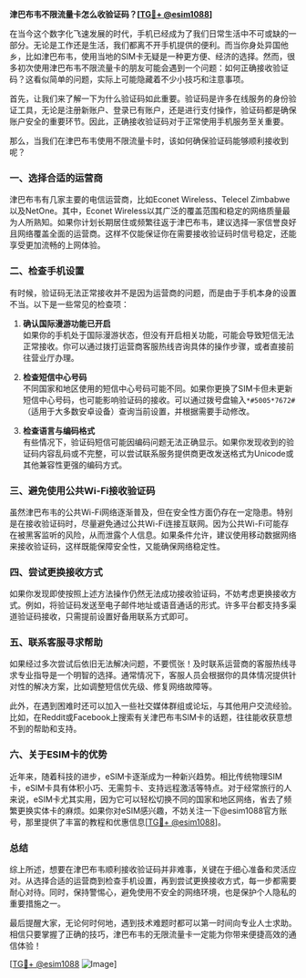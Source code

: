 **津巴布韦不限流量卡怎么收验证码？[[TG💪+ @esim1088](https://t.me/s/esim1088)]**

在当今这个数字化飞速发展的时代，手机已经成为了我们日常生活中不可或缺的一部分。无论是工作还是生活，我们都离不开手机提供的便利。而当你身处异国他乡，比如津巴布韦，使用当地的SIM卡无疑是一种更方便、经济的选择。然而，很多初次使用津巴布韦不限流量卡的朋友可能会遇到一个问题：如何正确接收验证码？这看似简单的问题，实际上可能隐藏着不少小技巧和注意事项。

首先，让我们来了解一下为什么验证码如此重要。验证码是许多在线服务的身份验证工具，无论是注册新账户、登录已有账户，还是进行支付操作，验证码都是确保账户安全的重要环节。因此，正确接收验证码对于正常使用手机服务至关重要。

那么，当我们在津巴布韦使用不限流量卡时，该如何确保验证码能够顺利接收到呢？

### 一、选择合适的运营商

津巴布韦有几家主要的电信运营商，比如Econet Wireless、Telecel Zimbabwe以及NetOne。其中，Econet Wireless以其广泛的覆盖范围和稳定的网络质量最为人所熟知。如果你计划长期居住或频繁往返于津巴布韦，建议选择一家信誉良好且网络覆盖全面的运营商。这样不仅能保证你在需要接收验证码时信号稳定，还能享受更加流畅的上网体验。

### 二、检查手机设置

有时候，验证码无法正常接收并不是因为运营商的问题，而是由于手机本身的设置不当。以下是一些常见的检查项：

1. **确认国际漫游功能已开启**  
   如果你的手机处于国际漫游状态，但没有开启相关功能，可能会导致短信无法正常接收。你可以通过拨打运营商客服热线咨询具体的操作步骤，或者直接前往营业厅办理。

2. **检查短信中心号码**  
   不同国家和地区使用的短信中心号码可能不同。如果你更换了SIM卡但未更新短信中心号码，也可能影响验证码的接收。可以通过拨号盘输入`*#5005*7672#`（适用于大多数安卓设备）查询当前设置，并根据需要手动修改。

3. **检查语言与编码格式**  
   有些情况下，验证码短信可能因编码问题无法正确显示。如果你发现收到的验证码内容乱码或不完整，可以尝试联系服务提供商更改发送格式为Unicode或其他兼容性更强的编码方式。

### 三、避免使用公共Wi-Fi接收验证码

虽然津巴布韦的公共Wi-Fi网络逐渐普及，但在安全性方面仍存在一定隐患。特别是在接收验证码时，尽量避免通过公共Wi-Fi连接互联网。因为公共Wi-Fi可能存在被黑客监听的风险，从而泄露个人信息。如果条件允许，建议使用移动数据网络来接收验证码，这样既能保障安全性，又能确保网络稳定性。

### 四、尝试更换接收方式

如果你发现即使按照上述方法操作仍然无法成功接收验证码，不妨考虑更换接收方式。例如，将验证码发送至电子邮件地址或语音通话的形式。许多平台都支持多渠道验证码接收，只需提前设置好备用联系方式即可。

### 五、联系客服寻求帮助

如果经过多次尝试后依旧无法解决问题，不要慌张！及时联系运营商的客服热线寻求专业指导是一个明智的选择。通常情况下，客服人员会根据你的具体情况提供针对性的解决方案，比如调整短信优先级、修复网络故障等。

此外，在遇到困难时还可以加入一些社交媒体群组或论坛，与其他用户交流经验。比如，在Reddit或Facebook上搜索有关津巴布韦SIM卡的话题，往往能收获意想不到的帮助和支持。

### 六、关于ESIM卡的优势

近年来，随着科技的进步，eSIM卡逐渐成为一种新兴趋势。相比传统物理SIM卡，eSIM卡具有体积小巧、无需剪卡、支持远程激活等特点。对于经常旅行的人来说，eSIM卡尤其实用，因为它可以轻松切换不同的国家和地区网络，省去了频繁更换实体卡的麻烦。如果你对eSIM感兴趣，不妨关注一下@esim1088官方账号，那里提供了丰富的教程和优惠信息[[TG💪+ @esim1088](https://t.me/s/esim1088)]。

### 总结

综上所述，想要在津巴布韦顺利接收验证码并非难事，关键在于细心准备和灵活应对。从选择合适的运营商到检查手机设置，再到尝试更换接收方式，每一步都需要耐心对待。同时，保持警惕心，避免使用不安全的网络环境，也是保护个人隐私的重要措施之一。

最后提醒大家，无论何时何地，遇到技术难题时都可以第一时间向专业人士求助。相信只要掌握了正确的技巧，津巴布韦的无限流量卡一定能为你带来便捷高效的通信体验！

[[TG💪+ @esim1088](https://t.me/s/esim1088) ![Image](https://i.postimg.cc/4NQfJmqS/Snipaste-2025-05-13-00-14-12.png)]